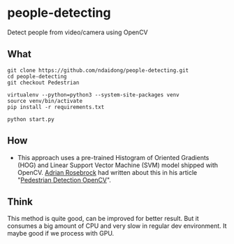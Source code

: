 # people-detecting
Detect people from video/camera using OpenCV


## What


```
git clone https://github.com/ndaidong/people-detecting.git
cd people-detecting
git checkout Pedestrian

virtualenv --python=python3 --system-site-packages venv
source venv/bin/activate
pip install -r requirements.txt

python start.py
```

## How

- This approach uses a pre-trained Histogram of Oriented Gradients (HOG) and Linear Support Vector Machine (SVM) model shipped with OpenCV. [Adrian Rosebrock](https://twitter.com/pyimagesearch) had written about this in his article "[Pedestrian Detection OpenCV](https://www.pyimagesearch.com/2015/11/09/pedestrian-detection-opencv/)".


## Think

This method is quite good, can be improved for better result. But it consumes a big amount of CPU and very slow in regular dev environment. It maybe good if we process with GPU.
